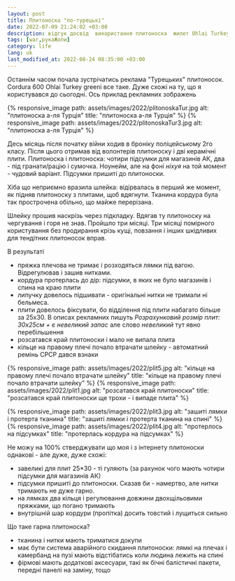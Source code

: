 ```yaml
---
layout: post
title: Плитоноска "по-турецькі"
date: 2022-07-09 21:24:02 +03:00
description: відгук досвід  використання плитоноска  жилет Ohlai Turkey Турція три місяці
tags: [war,рукаЖопи]
category: life
lang: uk
last_modified_at: 2022-08-24 08:35:00 +03:00
---
```


Останнім часом почала зустрічатись реклама "Турецьких" плитоносок.
Cordura 600 Ohlai Turkey greenі все таке.
Дуже схожі на ту, що я користувався до сьогодні.
Ось приклад рекламних зображень

{% responsive_image path: assets/images/2022/plitonoskaTur.jpg alt: "плитоноска а-ля Турція"  title: "плитоноска а-ля Турція" %}
{% responsive_image path: assets/images/2022/plitonoskaTur3.jpg alt: "плитоноска а-ля Турція" %}

Десь місяць після початку війни ходив в броніку поліцейському 2го класу.
Після цього отримав від волонтерів плитоноску і дві керамічні плити.
Плитоноска і плитоноска: чотири підсумки для магазинів АК, два - під гранати/рацію і сумочка. 
Ноунейм, але на фоні _ніхуя_ на той момент - чудовий варіант.
Підсумки пришиті до плитоноски.

Хіба що неприємно вразила шлейка:
відірвалась в перший же момент, як підняв плитоноску з плитами, щоб вдягнути.
Тканина кордура була так прострочена обільно, що майже перерізана.

Шлейку прошив наскрізь через підкладку.
Вдягав ту плитоноску на чергування і горя не знав.
Пройшло три місяці.
Три місяці помірного користування без продирання крізь кущі, повзання і інших шкідливих для тендітних плитоносок вправ.

В результаті 

* пряжка плечова не тримає і розходяться лямки під вагою.
  Відрегулював і зашив нитками.
* кордура протерлась до дір:
  підсумки, в яких не було магазинів і спина на краю плити
* липучку довелось підшивати - оригінальні нитки не тримали ні бельмеса.
* плити довелось фіксувати, бо відділення під плити набагато більше за 25х30.
  В описах рекламних пишуть _Розрахунковий розмір плит: 30х25см + є невеликий запас_ але слово _невеликий_ тут явно перебільшення 
* розсатався край плитоноски і мало не випала плита
* кільце на правому плечі почало втрачати шлейку - автоматний ремінь СРСР дався взнаки

{% responsive_image path: assets/images/2022/plit5.jpg alt: "кільце на правому плечі почало втрачати шлейку" title: "кільце на правому плечі почало втрачати шлейку" %}
{% responsive_image path: assets/images/2022/plit1.jpg alt: "розсатався край плитоноски" title: "розсатався край плитоноски ще трохи - і випаде плита" %}

{% responsive_image path: assets/images/2022/plit3.jpg alt: "зашиті лямки і протерта тканина" title: "зашиті лямки і протерта тканина на спині" %}
{% responsive_image path: assets/images/2022/plit4.jpg alt: "протерлось на підсумках" title: "протерлась кордура на підсумках" %}

Не можу на 100% стверджувати що моя і з інтернету плитоноски однакові - але дуже, дуже схожі:
* завеликі для плит 25*30 - ті гуляють 
  (за рахунок чого мають чотири підсумки для магазинів АК)
* підсумки пришиті до плитоноски.
  Сказав би - намертво, але нитки тримають не дуже гарно.
* на лямках два кільця і регулювання довжини двохщільовими пряжками, що погано тримають
* внутрішній шар кордури (пропітка) досить товстий і лущиться сильно

Що таке гарна плитоноска?
- тканина і нитки мають триматися докупи
- має бути система аварійного скидання плитоноски:
  лямкі на плечах і камербанд на пузі мають відстібатись коли людина лежить на спині
- фірмові мають додаткові аксесуари, такі як бічні балістичні пакети, передні панелі на заміну, тощо
